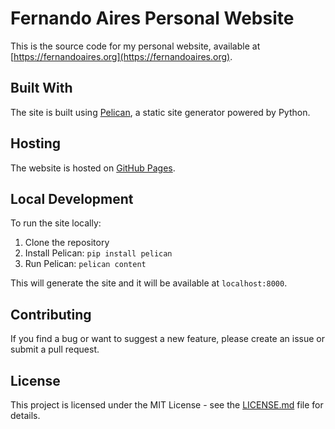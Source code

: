 # Fernando Aires Personal Website

This is the source code for my personal website, available at [https://fernandoaires.org](https://fernandoaires.org).

## Built With

The site is built using [Pelican](https://blog.getpelican.com/), a static site generator powered by Python.

## Hosting

The website is hosted on [GitHub Pages](https://pages.github.com/).

## Local Development

To run the site locally:

1. Clone the repository
2. Install Pelican: `pip install pelican`
3. Run Pelican: `pelican content`

This will generate the site and it will be available at `localhost:8000`.

## Contributing

If you find a bug or want to suggest a new feature, please create an issue or submit a pull request.

## License

This project is licensed under the MIT License - see the [LICENSE.md](LICENSE.md) file for details.
